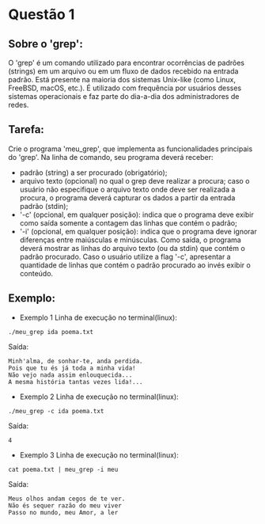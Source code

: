 # Questão 1

## Sobre o 'grep':

O 'grep' é um comando utilizado para encontrar ocorrências de padrões (strings) em um arquivo ou em um fluxo de dados recebido na entrada padrão. Está presente na maioria dos sistemas Unix-like (como Linux, FreeBSD, macOS, etc.). É utilizado com frequência por usuários desses sistemas operacionais e faz parte do dia-a-dia dos administradores de redes.


## Tarefa:

Crie o programa 'meu\_grep', que implementa as funcionalidades principais do 'grep'. Na linha de comando, seu programa deverá receber: 

- padrão (string) a ser procurado (obrigatório);
- arquivo texto (opcional) no qual o grep deve realizar a procura; caso o usuário não especifique o arquivo texto onde deve ser realizada a procura, o programa deverá capturar os dados a partir da entrada padrão (stdin);
- '-c' (opcional, em qualquer posição): indica que o programa deve exibir como saída somente a contagem das linhas que contém o padrão;
- '-i' (opcional, em qualquer posição): indica que o programa deve ignorar diferenças entre maiúsculas e minúsculas.
Como saída, o programa deverá mostrar as linhas do arquivo texto (ou da stdin) que contém o padrão procurado. Caso o usuário utilize a flag '-c', apresentar a quantidade de linhas que contém o padrão procurado ao invés exibir o conteúdo.


## Exemplo:

* Exemplo 1
Linha de execução no terminal(linux):
```shell
./meu_grep ida poema.txt
```
Saída:
```
Minh'alma, de sonhar-te, anda perdida.
Pois que tu és já toda a minha vida!
Não vejo nada assim enlouquecida...
A mesma história tantas vezes lida!...
```

* Exemplo 2
Linha de execução no terminal(linux):
```shell
./meu_grep -c ida poema.txt
```
Saída:
```
4
```

* Exemplo 3
Linha de execução no terminal(linux):
```shell
cat poema.txt | meu_grep -i meu
```
Saída:
```
Meus olhos andam cegos de te ver.
Não és sequer razão do meu viver
Passo no mundo, meu Amor, a ler
```
